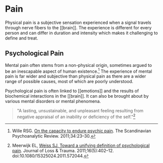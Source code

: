 # Pain
Physical pain is a subjective sensation experienced when a signal travels through nerve fibers to the [[brain]]. The experience is different for every person and can differ in duration and intensity which makes it challenging to define and treat.

## Psychological Pain
Mental pain often stems from a non-physical origin, sometimes argued to be an inescapable aspect of human existence.[^1] The experience of mental pain is far wider and subjective than physical pain as there are a wider range of possible causes, most of which are poorly understood.

Psychological pain is often linked to [[emotions]] and the results of biochemical interactions in the [[brain]]. It can also be brought about by various mental disorders or mental phenomena.

> "A lasting, unsustainable, and unpleasant feeling resulting from negative appraisal of an inability or deficiency of the self."[^2]


[^1]:  Wille RSG. [On the capacity to endure psychic pain](doi:10.1080/01062301.2011.10592880.http://www.pep-web.org/document.php?id=spr.034.0023a). The Scandinavian Psychoanalytic Review. 2011;34:23–30. 

[^2]: Meerwijk EL, [Weiss SJ. Toward a unifying definition of psychological pain](http://www.tandfonline.com/doi/abs/10.1080/15325024.2011.572044#preview). Journal of Loss & Trauma. 2011;16(5):402–12. doi:10.1080/15325024.2011.572044.